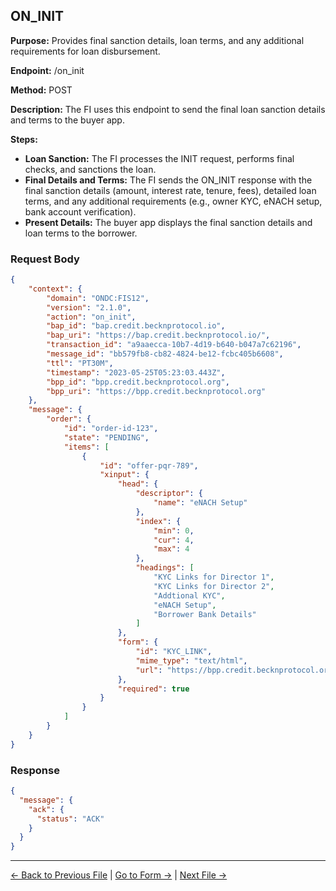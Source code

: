 ## ON_INIT

**Purpose:** Provides final sanction details, loan terms, and any additional requirements for loan disbursement.

**Endpoint:** /on_init

**Method:** POST

**Description:** The FI uses this endpoint to send the final loan sanction details and terms to the buyer app.

**Steps:**
  - **Loan Sanction:** The FI processes the INIT request, performs final checks, and sanctions the loan.
  - **Final Details and Terms:** The FI sends the ON_INIT response with the final sanction details (amount, interest rate, tenure, fees), detailed loan terms, and any additional requirements (e.g., owner KYC, eNACH setup, bank account verification).
  - **Present Details:** The buyer app displays the final sanction details and loan terms to the borrower.




### Request Body

``` json
{
    "context": {
        "domain": "ONDC:FIS12",
        "version": "2.1.0",
        "action": "on_init",
        "bap_id": "bap.credit.becknprotocol.io",
        "bap_uri": "https://bap.credit.becknprotocol.io/",
        "transaction_id": "a9aaecca-10b7-4d19-b640-b047a7c62196",
        "message_id": "bb579fb8-cb82-4824-be12-fcbc405b6608",
        "ttl": "PT30M",
        "timestamp": "2023-05-25T05:23:03.443Z",
        "bpp_id": "bpp.credit.becknprotocol.org",
        "bpp_uri": "https://bpp.credit.becknprotocol.org"
    },
    "message": {
        "order": {
            "id": "order-id-123",
            "state": "PENDING",
            "items": [
                {
                    "id": "offer-pqr-789",
                    "xinput": {
                        "head": {
                            "descriptor": {
                                "name": "eNACH Setup"
                            },
                            "index": {
                                "min": 0,
                                "cur": 4,
                                "max": 4
                            },
                            "headings": [
                                "KYC Links for Director 1",
                                "KYC Links for Director 2",
                                "Addtional KYC",
                                "eNACH Setup",
                                "Borrower Bank Details"
                            ]
                        },
                        "form": {
                            "id": "KYC_LINK",
                            "mime_type": "text/html",
                            "url": "https://bpp.credit.becknprotocol.org/loans-kyc/xinput/form/bank-account-link"
                        },
                        "required": true
                    }
                }
            ]
        }
    }
}
```

### Response

```json
{
  "message": {
    "ack": {
      "status": "ACK"
    }
  }
}
```


---

<p align="center">

[← Back to Previous File](init_3.md) | [Go to Form →](link_enach.md) | [Next File →](confirm.md)

</p>

